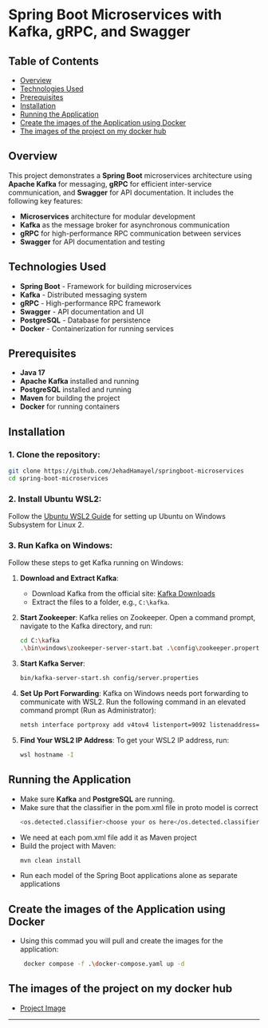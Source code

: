# Spring Boot Microservices with Kafka, gRPC, and Swagger

## Table of Contents
- [Overview](#overview)
- [Technologies Used](#technologies-used)
- [Prerequisites](#prerequisites)
- [Installation](#installation)
- [Running the Application](#running-the-application)
- [Create the images of the Application using Docker](#Create-the-images-of-the-Application-using-Docker)
- [The images of the project on my docker hub](#The-images-of-the-project-on-my-docker-hub)

## Overview
This project demonstrates a **Spring Boot** microservices architecture using **Apache Kafka** for messaging, **gRPC** for efficient inter-service communication, and **Swagger** for API documentation. It includes the following key features:
- **Microservices** architecture for modular development
- **Kafka** as the message broker for asynchronous communication
- **gRPC** for high-performance RPC communication between services
- **Swagger** for API documentation and testing

## Technologies Used
- **Spring Boot** - Framework for building microservices
- **Kafka** - Distributed messaging system
- **gRPC** - High-performance RPC framework
- **Swagger** - API documentation and UI
- **PostgreSQL** - Database for persistence
- **Docker** - Containerization for running services

## Prerequisites
- **Java 17** 
- **Apache Kafka** installed and running
- **PostgreSQL** installed and running
- **Maven** for building the project
- **Docker** for running containers

## Installation
### 1. Clone the repository:
```bash
git clone https://github.com/JehadHamayel/springboot-microservices
cd spring-boot-microservices
```

### 2. Install Ubuntu WSL2:
Follow the [Ubuntu WSL2 Guide](https://github.com/ubuntu/WSL/blob/main/docs/guides/install-ubuntu-wsl2.md) for setting up Ubuntu on Windows Subsystem for Linux 2.

### 3. Run Kafka on Windows:
Follow these steps to get Kafka running on Windows:

1. **Download and Extract Kafka**:
   - Download Kafka from the official site: [Kafka Downloads](https://kafka.apache.org/quickstart)
   - Extract the files to a folder, e.g., `C:\kafka`.

2. **Start Zookeeper**:
   Kafka relies on Zookeeper. Open a command prompt, navigate to the Kafka directory, and run:
   ```bash
   cd C:\kafka
   .\bin\windows\zookeeper-server-start.bat .\config\zookeeper.properties
   ```
3. **Start Kafka Server**:
   ```bash
   bin/kafka-server-start.sh config/server.properties
   ```
4. **Set Up Port Forwarding**:
   Kafka on Windows needs port forwarding to communicate with WSL2. Run the following command in an elevated command prompt (Run as Administrator):
   ```bash
   netsh interface portproxy add v4tov4 listenport=9092 listenaddress=0.0.0.0 connectport=9092 connectaddress=<IP OF YOUR WSL2>
   ```

5. **Find Your WSL2 IP Address**:
   To get your WSL2 IP address, run:
   ```bash
   wsl hostname -I
   ```

## Running the Application
- Make sure **Kafka** and **PostgreSQL** are running.
- Make sure that the classifier in the pom.xml file in proto model is correct 
   ```bash
   <os.detected.classifier>choose your os here</os.detected.classifier>
   ```
- We need at each pom.xml file add it as Maven project
- Build the project with Maven:
  ```bash
  mvn clean install
  ```
- Run each model of the Spring Boot applications alone as separate applications

## Create the images of the Application using Docker
- Using this commad you will pull and create the images for the application:
  ```bash
   docker compose -f .\docker-compose.yaml up -d
  ```
## The images of the project on my docker hub
- [Project Image](https://hub.docker.com/r/jehad950/post_user_rest_api)
---